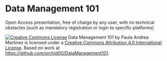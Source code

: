 # Data Management 101
Open Access presentation, free of charge by any user, with no technical obstacles (such as mandatory registration or login to specific platforms)


[![Creative Commons License](https://i.creativecommons.org/l/by/4.0/88x31.png)](http://creativecommons.org/licenses/by/4.0/) 
Data Management 101 by Paula Andrea Martinez is licensed under a [Creative Commons Attribution 4.0 International License](http://creativecommons.org/licenses/by/4.0/). Based on work at https://github.com/orchid00/DataManagement101.
